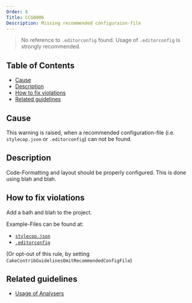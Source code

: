 ```yaml
---
Order: 6
Title: CCG0006
Description: Missing recommended configuraion-file
---
```


 > No reference to `.editorconfig` found. Usage of `.editorconfig` is strongly recommended.

<!-- START doctoc generated TOC please keep comment here to allow auto update -->
<!-- DON'T EDIT THIS SECTION, INSTEAD RE-RUN doctoc TO UPDATE -->
## Table of Contents

- [Cause](#cause)
- [Description](#description)
- [How to fix violations](#how-to-fix-violations)
- [Related guidelines](#related-guidelines)

<!-- END doctoc generated TOC please keep comment here to allow auto update -->

## Cause

This warning is raised, when a recommended configuration-file (i.e. `stylecop.json` or `.editorconfig`) can not be found.

## Description

Code-Formatting and layout should be properly configured. This is done using
blah and blah.

## How to fix violations

Add a balh and blah to the project.

Example-Files can be found at:

* [`stylecop.json`](../guidelines/examples/StyleCopJson.md)
* [`.editorconfig`](../guidelines/examples/Editorconfig.md)

(Or opt-out of this rule, by setting `CakeContribGuidelinesOmitRecommendedConfigFile`)

## Related guidelines

* [Usage of Analysers](../guidelines/Analysers)